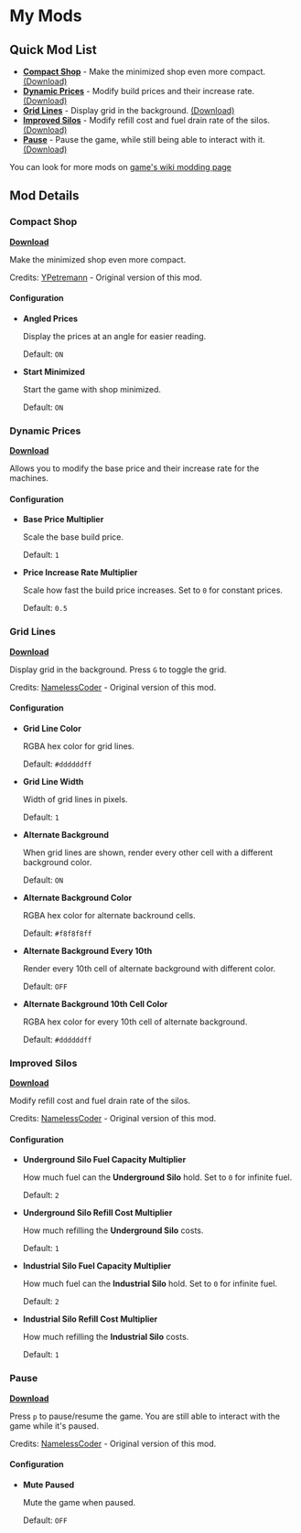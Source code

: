 # My Mods

## Quick Mod List

- [**Compact Shop**](#compact-shop) - Make the minimized shop even more compact.
  [(Download)](https://github.com/rafalberezin/sixty-four-mods/releases/download/compact-shop-latest/compact-shop.js)
- [**Dynamic Prices**](#dynamic-prices) - Modify build prices and their increase
  rate.
  [(Download)](https://github.com/rafalberezin/sixty-four-mods/releases/download/dynamic-prices-latest/dynamic-prices.js)
- [**Grid Lines**](#grid-lines) - Display grid in the background.
  [(Download)](https://github.com/rafalberezin/sixty-four-mods/releases/download/grid-lines-latest/grid-lines.js)
- [**Improved Silos**](#improved-silos) - Modify refill cost and fuel drain rate
  of the silos.
  [(Download)](https://github.com/rafalberezin/sixty-four-mods/releases/download/improved-silos-latest/improved-silos.js)
- [**Pause**](#pause) - Pause the game, while still being able to interact with
  it.
  [(Download)](https://github.com/rafalberezin/sixty-four-mods/releases/download/pause-latest/pause.js)

You can look for more mods on
[game's wiki modding page](https://sixtyfour.game-vault.net/wiki/Modding:Index)

## Mod Details

### Compact Shop

[**Download**](https://github.com/rafalberezin/sixty-four-mods/releases/download/compact-shop-latest/compact-shop.js)

Make the minimized shop even more compact.

Credits: [YPetremann](https://github.com/YPetremann) - Original version of this
mod.

#### Configuration

- **Angled Prices**

  Display the prices at an angle for easier reading.

  Default: `ON`

- **Start Minimized**

  Start the game with shop minimized.

  Default: `ON`

### Dynamic Prices

[**Download**](https://github.com/rafalberezin/sixty-four-mods/releases/download/dynamic-prices-latest/dynamic-prices.js)

Allows you to modify the base price and their increase rate for the machines.

#### Configuration

- **Base Price Multiplier**

  Scale the base build price.

  Default: `1`

- **Price Increase Rate Multiplier**

  Scale how fast the build price increases. Set to `0` for constant prices.

  Default: `0.5`

### Grid Lines

[**Download**](https://github.com/rafalberezin/sixty-four-mods/releases/download/grid-lines-latest/grid-lines.js)

Display grid in the background. Press `G` to toggle the grid.

Credits: [NamelessCoder](https://github.com/NamelessCoder) - Original version of
this mod.

#### Configuration

- **Grid Line Color**

  RGBA hex color for grid lines.

  Default: `#ddddddff`

- **Grid Line Width**

  Width of grid lines in pixels.

  Default: `1`

- **Alternate Background**

  When grid lines are shown, render every other cell with a different background
  color.

  Default: `ON`

- **Alternate Background Color**

  RGBA hex color for alternate backround cells.

  Default: `#f8f8f8ff`

- **Alternate Background Every 10th**

  Render every 10th cell of alternate background with different color.

  Default: `OFF`

- **Alternate Background 10th Cell Color**

  RGBA hex color for every 10th cell of alternate background.

  Default: `#ddddddff`

### Improved Silos

[**Download**](https://github.com/rafalberezin/sixty-four-mods/releases/download/improved-silos-latest/improved-silos.js)

Modify refill cost and fuel drain rate of the silos.

Credits: [NamelessCoder](https://github.com/NamelessCoder) - Original version of
this mod.

#### Configuration

- **Underground Silo Fuel Capacity Multiplier**

  How much fuel can the **Underground Silo** hold. Set to `0` for infinite fuel.

  Default: `2`

- **Underground Silo Refill Cost Multiplier**

  How much refilling the **Underground Silo** costs.

  Default: `1`

- **Industrial Silo Fuel Capacity Multiplier**

  How much fuel can the **Industrial Silo** hold. Set to `0` for infinite fuel.

  Default: `2`

- **Industrial Silo Refill Cost Multiplier**

  How much refilling the **Industrial Silo** costs.

  Default: `1`

### Pause

[**Download**](https://github.com/rafalberezin/sixty-four-mods/releases/download/pause-latest/pause.js)

Press `p` to pause/resume the game. You are still able to interact with the game
while it's paused.

Credits: [NamelessCoder](https://github.com/NamelessCoder) - Original version of
this mod.

#### Configuration

- **Mute Paused**

  Mute the game when paused.

  Default: `OFF`
